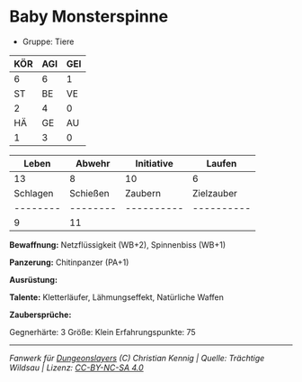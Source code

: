 # Baby Monsterspinne  
- Gruppe: Tiere  

| KÖR | AGI | GEI |  
| --- | --- | --- |  
| 6   | 6   | 1   |
| ST  | BE  | VE  |  
| 2   | 4   | 0   |
| HÄ  | GE  | AU  |  
| 1   | 3   | 0   |


| Leben    | Abwehr   | Initiative | Laufen     |
| -------- | -------- | ---------- | ---------- |
| 13       | 8        | 10         | 6          |
| Schlagen | Schießen | Zaubern    | Zielzauber |
| -------- | -------- | ---------- | ---------- |
| 9        | 11       |            |            |

**Bewaffnung:**
Netzflüssigkeit (WB+2), Spinnenbiss (WB+1)

**Panzerung:**
Chitinpanzer (PA+1)

**Ausrüstung:**


**Talente:**
Kletterläufer, Lähmungseffekt, Natürliche Waffen

**Zaubersprüche:**


Gegnerhärte: 3
Größe: Klein
Erfahrungspunkte: 75



___
*Fanwerk für [Dungeonslayers](https://www.dungeonslayers.net/) (C) Christian Kennig | Quelle: Trächtige Wildsau | Lizenz: [CC-BY-NC-SA 4.0](https://creativecommons.org/licenses/by-nc-sa/4.0/deed.de)*